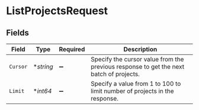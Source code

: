 # ListProjectsRequest


## Fields

| Field                                                                                  | Type                                                                                   | Required                                                                               | Description                                                                            |
| -------------------------------------------------------------------------------------- | -------------------------------------------------------------------------------------- | -------------------------------------------------------------------------------------- | -------------------------------------------------------------------------------------- |
| `Cursor`                                                                               | **string*                                                                              | :heavy_minus_sign:                                                                     | Specify the cursor value from the previous response to get the next batch of projects. |
| `Limit`                                                                                | **int64*                                                                               | :heavy_minus_sign:                                                                     | Specify a value from 1 to 100 to limit number of projects in the response.             |